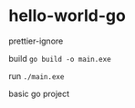 # hello-world-go
prettier-ignore

build 
```go build -o main.exe```

run 
```./main.exe```

basic go project